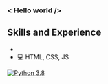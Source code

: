### < Hello world />

## Skills and Experience
* 
* 💻 HTML, CSS, JS

[![Python 3.8](https://img.shields.io/badge/python-3.6-blue.svg)](https://www.python.org/downloads/release/python-360/)
